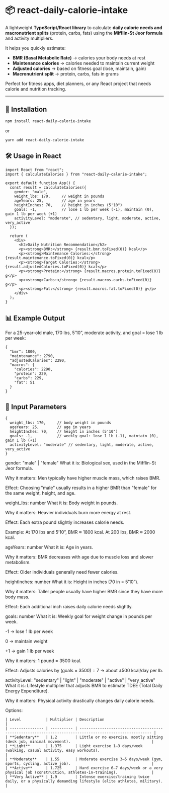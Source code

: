 # 📦 react-daily-calorie-intake

A lightweight **TypeScript/React library** to calculate **daily calorie needs and macronutrient splits** (protein, carbs, fats) using the **Mifflin-St Jeor formula** and activity multipliers.  

It helps you quickly estimate:  
- **BMR (Basal Metabolic Rate)** → calories your body needs at rest  
- **Maintenance calories** → calories needed to maintain current weight  
- **Adjusted calories** → based on fitness goal (lose, maintain, gain)  
- **Macronutrient split** → protein, carbs, fats in grams  

Perfect for fitness apps, diet planners, or any React project that needs calorie and nutrition tracking.  

---

## 🚀 Installation

```bash
npm install react-daily-calorie-intake
```
or

```
yarn add react-daily-calorie-intake
```
## 🛠 Usage in React
```
import React from "react";
import { calculateCalories } from "react-daily-calorie-intake";

export default function App() {
  const result = calculateCalories({
    gender: "male",
    weight_lbs: 170,     // weight in pounds
    ageYears: 25,        // age in years
    heightInches: 70,    // height in inches (5'10")
    goals: -1,           // lose 1 lb per week (-1), maintain (0), gain 1 lb per week (+1)
    activityLevel: "moderate", // sedentary, light, moderate, active, very_active
  });

  return (
    <div>
      <h2>Daily Nutrition Recommendation</h2>
      <p><strong>BMR:</strong> {result.bmr.toFixed(0)} kcal</p>
      <p><strong>Maintenance Calories:</strong> {result.maintenance.toFixed(0)} kcal</p>
      <p><strong>Target Calories:</strong> {result.adjustedCalories.toFixed(0)} kcal</p>
      <p><strong>Protein:</strong> {result.macros.protein.toFixed(0)} g</p>
      <p><strong>Carbs:</strong> {result.macros.carbs.toFixed(0)} g</p>
      <p><strong>Fat:</strong> {result.macros.fat.toFixed(0)} g</p>
    </div>
  );
}
````
## 📊 Example Output

For a 25-year-old male, 170 lbs, 5’10”, moderate activity, and goal = lose 1 lb per week:
```
{
  "bmr": 1800,
  "maintenance": 2790,
  "adjustedCalories": 2290,
  "macros": {
    "calories": 2290,
    "protein": 229,
    "carbs": 229,
    "fat": 51
  }
}
```

## 🧾 Input Parameters
```
{
  weight_lbs: 170,     // body weight in pounds
  ageYears: 25,        // age in years
  heightInches: 70,    // height in inches (5'10")
  goals: -1,           // weekly goal: lose 1 lb (-1), maintain (0), gain 1 lb (+1)
  activityLevel: "moderate" // sedentary, light, moderate, active, very_active
}
```
gender: "male" | "female"
What it is: Biological sex, used in the Mifflin-St Jeor formula.


Why it matters: Men typically have higher muscle mass, which raises BMR.


Effect: Choosing "male" usually results in a higher BMR than "female" for the same weight, height, and age.



weight_lbs: number
What it is: Body weight in pounds.


Why it matters: Heavier individuals burn more energy at rest.


Effect: Each extra pound slightly increases calorie needs.


Example: At 170 lbs and 5’10”, BMR ≈ 1800 kcal. At 200 lbs, BMR ≈ 2000 kcal.



ageYears: number
What it is: Age in years.


Why it matters: BMR decreases with age due to muscle loss and slower metabolism.


Effect: Older individuals generally need fewer calories.



heightInches: number
What it is: Height in inches (70 in = 5’10”).


Why it matters: Taller people usually have higher BMR since they have more body mass.


Effect: Each additional inch raises daily calorie needs slightly.



goals: number
What it is: Weekly goal for weight change in pounds per week.


-1 → lose 1 lb per week


0 → maintain weight


+1 → gain 1 lb per week


Why it matters: 1 pound ≈ 3500 kcal.


Effect: Adjusts calories by (goals × 3500) ÷ 7 → about ±500 kcal/day per lb.



activityLevel: "sedentary" | "light" | "moderate" | "active" | "very_active"
What it is: Lifestyle multiplier that adjusts BMR to estimate TDEE (Total Daily Energy Expenditure).


Why it matters: Physical activity drastically changes daily calorie needs.


Options:



```
| Level           | Multiplier | Description                                                                                            |
| --------------- | ---------- | ------------------------------------------------------------------------------------------------------ |
| **Sedentary**   | 1.2        | Little or no exercise, mostly sitting (desk job, minimal movement).                                    |
| **Light**       | 1.375      | Light exercise 1–3 days/week (walking, casual activity, easy workouts).                                |
| **Moderate**    | 1.55       | Moderate exercise 3–5 days/week (gym, sports, cycling, active job).                                    |
| **Active**      | 1.725      | Hard exercise 6–7 days/week or a very physical job (construction, athletes-in-training).               |
| **Very Active** | 1.9        | Intense exercise/training twice daily, or a physically demanding lifestyle (elite athletes, military). |

```

